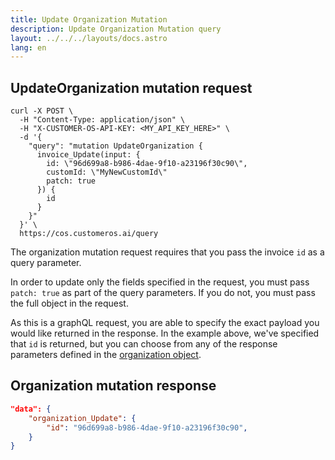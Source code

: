 ```yaml
---
title: Update Organization Mutation
description: Update Organization Mutation query
layout: ../../../layouts/docs.astro
lang: en
---
```


## UpdateOrganization mutation request

```curl
curl -X POST \
  -H "Content-Type: application/json" \
  -H "X-CUSTOMER-OS-API-KEY: <MY_API_KEY_HERE>" \
  -d '{
    "query": "mutation UpdateOrganization { 
      invoice_Update(input: { 
        id: \"96d699a8-b986-4dae-9f10-a23196f30c90\", 
        customId: \"MyNewCustomId\" 
        patch: true
      }) { 
        id 
      } 
    }"
  }' \
  https://cos.customeros.ai/query

```

The organization mutation request requires that you pass the invoice `id` as a query parameter.  

In order to update only the fields specified in the request, you must pass `patch: true` as part of the query parameters.  If you do not, you must pass the full object in the request.

As this is a graphQL request, you are able to specify the exact payload you would like returned in the response.  In the example above, we've specified that `id` is returned, but you can choose from any of the response parameters defined in the [organization object](objects/organization).

## Organization mutation response
```json
"data": {
    "organization_Update": {
        "id": "96d699a8-b986-4dae-9f10-a23196f30c90",
    }
}
```